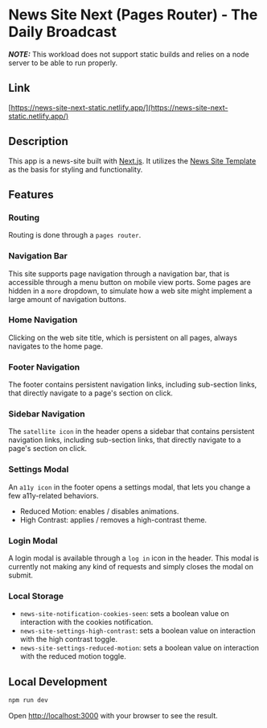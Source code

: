 # News Site Next (Pages Router) - The Daily Broadcast

**_NOTE:_** This workload does not support static builds and relies on a node server to be able to run properly.

## Link

[https://news-site-next-static.netlify.app/](https://news-site-next-static.netlify.app/)

## Description

This app is a news-site built with [Next.js](https://nextjs.org/). It utilizes the [News Site Template](https://github.com/flashdesignory/news-site-template) as the basis for styling and functionality.

## Features

### Routing

Routing is done through a `pages router`.

### Navigation Bar

This site supports page navigation through a navigation bar, that is accessible through a menu button on mobile view ports.
Some pages are hidden in a `more` dropdown, to simulate how a web site might implement a large amount of navigation buttons.

### Home Navigation

Clicking on the web site title, which is persistent on all pages, always navigates to the home page.

### Footer Navigation

The footer contains persistent navigation links, including sub-section links, that directly navigate to a page's section on click.

### Sidebar Navigation

The `satellite icon` in the header opens a sidebar that contains persistent navigation links, including sub-section links, that directly navigate to a page's section on click.

### Settings Modal

An `a11y icon` in the footer opens a settings modal, that lets you change a few a11y-related behaviors.

-   Reduced Motion: enables / disables animations.
-   High Contrast: applies / removes a high-contrast theme.

### Login Modal

A login modal is available through a `log in` icon in the header. This modal is currently not making any kind of requests and simply closes the modal on submit.

### Local Storage

-   `news-site-notification-cookies-seen`: sets a boolean value on interaction with the cookies notification.
-   `news-site-settings-high-contrast`: sets a boolean value on interaction with the high contrast toggle.
-   `news-site-settings-reduced-motion`: sets a boolean value on interaction with the reduced motion toggle.

## Local Development

```bash
npm run dev
```

Open [http://localhost:3000](http://localhost:3000) with your browser to see the result.
